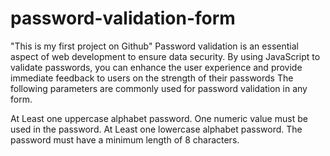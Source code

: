 # password-validation-form
"This is my first project on Github"
Password validation is an essential aspect of web development to ensure data security. By using JavaScript to validate passwords, you can enhance the user experience and provide immediate feedback to users on the strength of their passwords
The following parameters are commonly used for password validation in any form.

At Least one uppercase alphabet password.
One numeric value must be used in the password.
At Least one lowercase alphabet password.
The password must have a minimum length of 8 characters.

